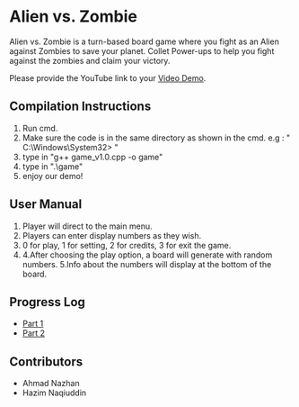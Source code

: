 # Alien vs. Zombie

Alien vs. Zombie is a turn-based board game where you fight as an Alien against Zombies to save your planet.
Collet Power-ups to help you fight against the zombies and claim your victory.

Please provide the YouTube link to your [Video Demo](https://youtu.be/Ym53EpfWsAU).

## Compilation Instructions

1. Run cmd.
2. Make sure the code is in the same directory as shown in the cmd.
    e.g : " C:\Windows\System32> "
3. type in "g++ game_v1.0.cpp -o game"
4. type in ".\game"
5. enjoy our demo!

## User Manual

1. Player will direct to the main menu.
2. Players can enter display numbers as they wish.
3. 0 for play, 1 for setting, 2 for credits, 3 for exit the game.
4. 4.After choosing the play option, a board will generate with random numbers.
5.Info about the numbers will display at the bottom of the board.

## Progress Log

- [Part 1](PART1.md)
- [Part 2](PART2.md)

## Contributors

- Ahmad Nazhan
- Hazim Naqiuddin
